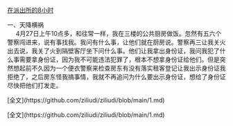 [在派出所的8小时](https://github.com/ziliudi/ziliudi/blob/main/1.md)
<p>一、天降横祸<br>
&nbsp;&nbsp;&nbsp;&nbsp;&nbsp;4月27日上午10点多，和往常一样，我在三楼的公共厨房做饭。忽然有五六个警察闯进来，说有事找我。我问有什么事，让他们就在厨房说。警察再三让我关火出去说，我关了火到隔壁客厅坐下问什么事。他们让我拿出身份证，我问我犯了什么事需要拿身份证，因为我不可能违法犯罪了，根本不想拿身份证给他们。但是突然想起前不久因为一个便衣警察来检查房东有没有落实租客登记让我出示身份证我拒绝了，之后房东怪我搞事情，我就不再追问为什么要出示身份证，想给了身份证尽快把他们打发走。
<p>[全文](https://github.com/ziliudi/ziliudi/blob/main/1.md)
<p>[全文](https://github.com/ziliudi/ziliudi/blob/main/1.md)</p>
